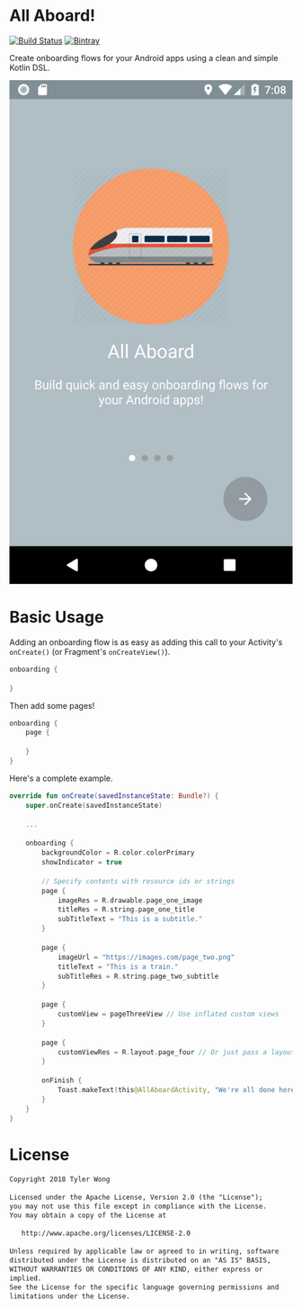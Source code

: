 # All Aboard!

[![Build Status](https://travis-ci.org/tylerbwong/AllAboard.svg?branch=master)](https://travis-ci.org/tylerbwong/AllAboard)
[![Bintray](https://img.shields.io/bintray/v/tylerbwong/maven/AllAboard.svg)](https://bintray.com/tylerbwong/maven/AllAboard)

Create onboarding flows for your Android apps using a clean and simple Kotlin DSL.

![All Aboard](/art/screenshot.png)

# Basic Usage

Adding an onboarding flow is as easy as adding this call to your Activity's ```onCreate()``` (or Fragment's ```onCreateView()```).

```kotlin
onboarding {
    
}
```

Then add some pages! 

```kotlin
onboarding {
    page {
        
    }
}
```

Here's a complete example.

```kotlin
override fun onCreate(savedInstanceState: Bundle?) {
    super.onCreate(savedInstanceState)
    
    ...
    
    onboarding {
        backgroundColor = R.color.colorPrimary
        showIndicator = true
        
        // Specify contents with resource ids or strings
        page {
            imageRes = R.drawable.page_one_image
            titleRes = R.string.page_one_title
            subTitleText = "This is a subtitle."
        }
    
        page {
            imageUrl = "https://images.com/page_two.png"
            titleText = "This is a train."
            subTitleRes = R.string.page_two_subtitle
        }
    
        page {
            customView = pageThreeView // Use inflated custom views
        }
    
        page {
            customViewRes = R.layout.page_four // Or just pass a layout resource id!
        }
    
        onFinish {
            Toast.makeText(this@AllAboardActivity, "We're all done here!", Toast.LENGTH_LONG).show()
        }
    }
}
```

# License

    Copyright 2018 Tyler Wong

    Licensed under the Apache License, Version 2.0 (the "License");
    you may not use this file except in compliance with the License.
    You may obtain a copy of the License at

       http://www.apache.org/licenses/LICENSE-2.0

    Unless required by applicable law or agreed to in writing, software
    distributed under the License is distributed on an "AS IS" BASIS,
    WITHOUT WARRANTIES OR CONDITIONS OF ANY KIND, either express or implied.
    See the License for the specific language governing permissions and
    limitations under the License.
    
